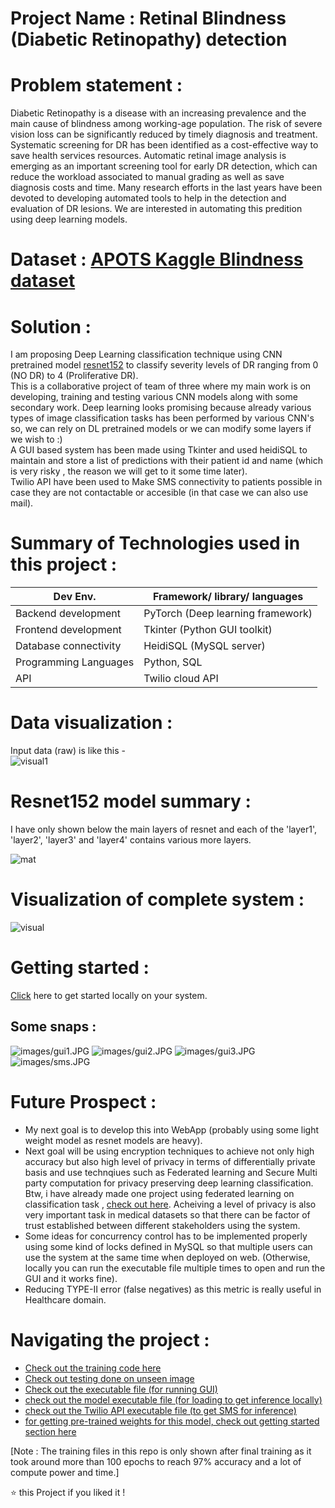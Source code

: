 # Project Name : Retinal Blindness (Diabetic Retinopathy) detection   

# Problem statement :    
Diabetic Retinopathy is a disease with an increasing prevalence and the main cause of blindness among working-age population. The risk of severe vision loss can be significantly reduced by timely diagnosis and treatment. Systematic screening for DR has been identified as a cost-effective way to save health services resources. Automatic retinal image analysis is emerging as an important screening tool for early DR detection, which can reduce the workload associated to manual grading as well as save diagnosis costs and time. Many research efforts in the last years have been devoted to developing automated tools to help in the detection and evaluation of DR lesions.
We are interested in automating this predition using deep learning models.

# Dataset : [APOTS Kaggle Blindness dataset](https://www.kaggle.com/c/aptos2019-blindness-detection)      

# Solution :   
I am proposing Deep Learning classification technique using CNN pretrained model [resnet152](https://github.com/pytorch/vision/blob/master/torchvision/models/resnet.py) to classify severity levels of DR ranging from 0 (NO DR) to 4 (Proliferative DR).   
This is a collaborative project of team of three where my main work is on developing, training and testing various CNN models along with some secondary work.
Deep learning looks promising because already various types of image classification tasks has been performed by various CNN's so, we can rely on DL pretrained models or we can modify some layers if we wish to :)    
A GUI based system has been made using Tkinter and used heidiSQL to maintain and store a list of predictions with their patient id and name (which is very risky , the reason we will get to it some time later).   
Twilio API have been used to Make SMS connectivity to patients possible in case they are not contactable or accesible (in that case we can also use mail).       

# Summary of Technologies used in this project :       
| Dev Env. | Framework/ library/ languages |
| ------------- | ------------- |
| Backend development  | PyTorch (Deep learning framework) |
| Frontend development | Tkinter (Python GUI toolkit) |
| Database connectivity | HeidiSQL (MySQL server) |
| Programming Languages | Python, SQL |
| API | Twilio cloud API|      

# Data visualization :     
Input data (raw) is like this -     
![visual1](images/visual1.JPG)

# Resnet152 model summary :     
I have only shown below the main layers of resnet and each of the 'layer1', 'layer2', 'layer3' and 'layer4' contains various more layers.      

![mat](images/mat.png)    

# Visualization of complete system :    
![visual](images/vis.gif)    


# Getting started :       
[Click](https://github.com/souravs17031999/Retinal_blindness_detection_Pytorch/blob/master/GettingStarted.md) here to get started locally on your system.

## Some snaps :     
![images/gui1.JPG](images/gui1.JPG)
![images/gui2.JPG](images/gui2.JPG)
![images/gui3.JPG](images/gui3.JPG)
![images/sms.JPG](images/sms.JPG)       

 
 # Future Prospect :    
 * My next goal is to develop this into WebApp (probably using some light weight model as resnet models are heavy).   
 * Next goal will be using encryption techniques to achieve not only high accuracy but also high level of privacy in terms of differentially private basis and use technqiues such as Federated learning and Secure Multi party computation for privacy preserving deep learning classification.
 Btw, i have already made one project using federated learning on classification task , [check out here](https://github.com/souravs17031999/Federatedencryption-showcase).
 Acheiving a level of privacy is also very important task in medical datasets so that there can be factor of trust established between different stakeholders using the system.   
 * Some ideas for concurrency control has to be implemented properly using some kind of locks defined in MySQL so that multiple users can use the system at the same time when deployed on web.
 (Otherwise, locally you can run the executable file multiple times to open and run the GUI and it works fine).      
 * Reducing TYPE-II error (false negatives) as this metric is really useful in Healthcare domain.   
 
# Navigating the project :  
* [Check out the training code here](https://github.com/souravs17031999/Retinal_blindness_detection_Pytorch/blob/master/training.ipynb)  
* [Check out testing done on unseen image](https://github.com/souravs17031999/Retinal_blindness_detection_Pytorch/blob/master/Single_test_inference.ipynb)    
* [Check out the executable file (for running GUI)](https://github.com/souravs17031999/Retinal_blindness_detection_Pytorch/blob/master/blindness.py)    
* [check out the model executable file (for loading to get inference locally)](https://github.com/souravs17031999/Retinal_blindness_detection_Pytorch/blob/master/model.py)    
* [check out the Twilio API executable file (to get SMS for inference)](https://github.com/souravs17031999/Retinal_blindness_detection_Pytorch/blob/master/send_sms.py)
* [for getting pre-trained weights for this model, check out getting started section here](https://github.com/souravs17031999/Retinal_blindness_detection_Pytorch/blob/master/GettingStarted.md)       

[Note : The training files in this repo is only shown after final training as it took around more than 100 epochs to reach 97% accuracy and a lot of compute power and time.]     


⭐️ this Project if you liked it !
